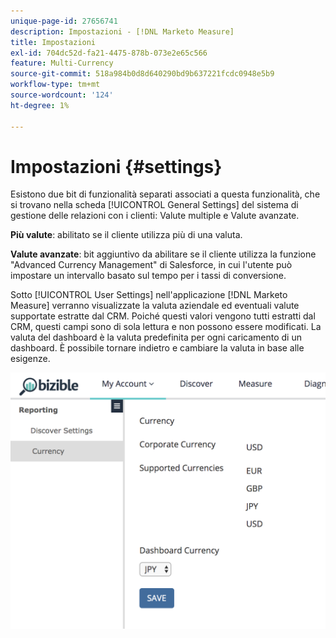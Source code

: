 ```yaml
---
unique-page-id: 27656741
description: Impostazioni - [!DNL Marketo Measure]
title: Impostazioni
exl-id: 704dc52d-fa21-4475-878b-073e2e65c566
feature: Multi-Currency
source-git-commit: 518a984b0d8d640290bd9b637221fcdc0948e5b9
workflow-type: tm+mt
source-wordcount: '124'
ht-degree: 1%

---
```


# Impostazioni {#settings}

Esistono due bit di funzionalità separati associati a questa funzionalità, che si trovano nella scheda [!UICONTROL General Settings] del sistema di gestione delle relazioni con i clienti: Valute multiple e Valute avanzate.

**Più valute**: abilitato se il cliente utilizza più di una valuta.

**Valute avanzate**: bit aggiuntivo da abilitare se il cliente utilizza la funzione &quot;Advanced Currency Management&quot; di Salesforce, in cui l&#39;utente può impostare un intervallo basato sul tempo per i tassi di conversione.

Sotto [!UICONTROL User Settings] nell&#39;applicazione [!DNL Marketo Measure] verranno visualizzate la valuta aziendale ed eventuali valute supportate estratte dal CRM. Poiché questi valori vengono tutti estratti dal CRM, questi campi sono di sola lettura e non possono essere modificati. La valuta del dashboard è la valuta predefinita per ogni caricamento di un dashboard. È possibile tornare indietro e cambiare la valuta in base alle esigenze.

![](assets/one-1.png)
